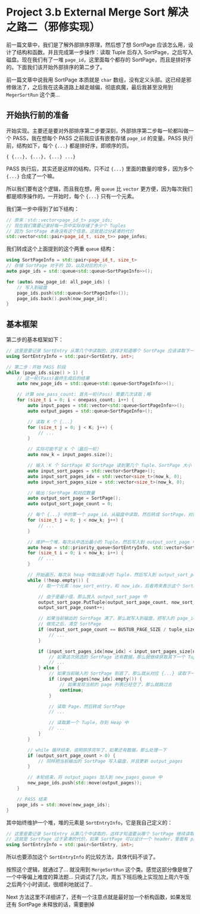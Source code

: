 # Project 3.b External Merge Sort 解决之路二（邪修实现）

前一篇文章中，我们是了解外部排序原理，然后想了想 SortPage 应该怎么用，设计了结构和函数。并且完成第一步操作：读取 Tuple 后存入 SortPage，之后写入磁盘。现在我们有了一堆 `page_id`，这里面每个都存的 SortPage，而且是排好序的。下面我们该开始外部排序的第二步了。

前一篇文章中说我用 SortPage 本质就是 `char` 数组，没有定义头部。这已经是邪修做法了，之后我在这条道路上越走越偏，彻底疯魔，最后我甚至没用到 `MegerSortRun` 这个类...

## 开始执行前的准备

开始实现。主要还是要对外部排序第二步要深刻，外部排序第二步每一轮都叫做一个 PASS，我在想每个 PASS 之前我应该有嵌套存储 `page_id` 的变量。PASS 执行前，结构如下，每个 `{...}` 都是排好序，即顺序的页。 

```
{ {...}, {...}, {...} ...}
```

PASS 执行后，其实还是这样的结构，只不过 `{...}` 里面的数量的增多，因为多个 `{...}` 合成了一个嘛。

所以我们要有这个逻辑，而且我在想，用 `queue` 比 `vector` 更方便，因为每次我们都是顺序操作的。一开始时，每个 `{...}` 只有一个元素。

我们第一步中得到了如下结构：
```cpp
// 原来：std::vector<page_id_t> page_ids;
// 现在我们需要记录好每一页中实际存储了多少个 Tuples
// 因为 SortPage 本身没有这个信息，这就是过分紧凑的代价
std::vector<std::pair<page_id_t, size_t>> page_infos;
```

我们转成这个上面提到的这个两重 `queue` 结构：
```cpp
using SortPageInfo = std::pair<page_id_t, size_t>
// 存储 SortPage 对于的 ID，以及对应的大小
auto page_ids = std::queue<std::queue<SortPageInfo>>();

for (auto& now_page_id: all_page_ids) {
    // 写入到磁盘
    page_ids.push(std::queue<SortPageInfo>());
    page_ids.back().push(now_page_id);
}
```

## 基本框架

第二步的基本框架如下：

```cpp
// 这里是要记录 SortEntry 从第几个中读取的，这样才知道哪个 SortPage 应该读取下一个 Tuple
using SortEntryInfo = std::pair<SortEntry, int>;

// 第二步：开始 PASS 阶段
while (page_ids.size() > 1) {
    // 这一轮(Pass)最终生成后的结果
    auto new_page_ids = std::queue<std::queue<SortPageInfo>>();

    // 计算 one_pass_count: 首先一轮(Pass) 需要几次读取；略
    for (size_t i = 0; i < onepass_count; i++) {
        auto input_pages = std::vector<std::queue<SortPageInfo>>();
        auto output_pages = std::queue<SortPageInfo>();

        // 读取 K 个 {...}
        for (size_t j = 0; j < K; j++) {
            // ...
        }

        // 实际可能不足 K 个（最后一轮）
        auto now_k = input_pages.size();

        // 输入：K 个 SortPage 和 SortPage 读到第几个 Tuple、SortPage 大小
        auto input_sort_pages = std::vector<SortPage>();
        auto input_sort_pages_idx = std::vector<size_t>(now_k, 0);
        auto input_sort_pages_size = std::vector<size_t>(now_k, 0);

        // 输出：SortPage 和对应数量
        auto output_sort_page = SortPage();
        auto output_sort_page_count = 0;

        // 每个 {...} 中的第一个 page_id，从磁盘中读取，然后转成 SortPage，对应上面的 input_sort_pages
        for (size_t j = 0; j < now_k; j++) {
            // ...
        }

        // 维护一个堆，每次从中选出最小的 Tuple，然后写入到 output_sort_page 中，索引信息也要记录
        auto heap = std::priority_queue<SortEntryInfo, std::vector<SortEntryInfo>, TupleComparator>{cmp_};
        for (size_t i = 0; i < now_k; i++) {
            // ...
        }

        // 开始遍历，每次从 heap 中取出最小的 Tuple，然后写入到 output_sort_page 中
        while (!heap.empty()) {
            // 取一个元素：now_sort_entry，和 now_idx，后者用来表示这个 SortEntry 是第几个 {...} 

            // 由于是最小值，那么放入 output_sort_page 中
            output_sort_page.PutTuple(output_sort_page_count, now_sort_entry.second, tuple_size);
            output_sort_page_count++;

            // 如果当前输出的 SortPage 满了，那么就写入到磁盘，把写入的 page_id 存到 output_pages 中
            // 做完之后，清空 SortPage
            if (output_sort_page_count == BUSTUB_PAGE_SIZE / tuple_size) {
                // ...
            }

            if (input_sort_pages_idx[now_idx] < input_sort_pages_size[now_idx]) {
                // 如果这次挑选的 SortPage 还有数据，那么就继续获取其下一个 Tuple，加入到 Heap 中
                // ...
            } else {
                // 如果当前输入的 SortPage 到底了，那么就从对应 {...} 读取下一个 Page
                if (input_pages[now_idx].empty()) {
                    // 如果发现当前的 page 列表已经空了，那么就跳过去
                    continue;
                }

                // 读取 Page，然后转成 SortPage
                // ...

                // 读取第一个 Tuple，存到 Heap 中
                // ...
            }
        }

        // while 循环结束，说明排序完毕了，如果还有数据，那么处理一下
        if (output_sort_page_count > 0) {
            // 同样把当前输出的 SortPage 写入磁盘，并且更新 output_pages
        }

        // 本轮结束，将 output_pages 加入到 new_pages_queue 中
        new_page_ids.push(std::move(output_pages));
    }

    // PASS 结束
    page_ids = std::move(new_page_ids);
}
```

其中始终维护一个堆，堆的元素是 `SortEntryInfo`，它是我自己定义的：
```cpp
// 这里是要记录 SortEntry 从第几个中读取的，这样才知道要从哪个 SortPage 继续读取下一个 Tuple
// 这就是 SortPage 过于紧凑的代价，如果 SortPage 可以设计一个 header，里面有 page_id 信息，就不用这么麻烦了
using SortEntryInfo = std::pair<SortEntry, int>;
```

所以也要添加这个 `SortEntryInfo` 的比较方法，具体代码不谈了。

按照这个逻辑，就通过了... 就没用到 `MergeSortRun` 这个类。感觉这部分像是做了一个中等偏上难度的算法题... 只调试了几次，周五下班后晚上实现加上周六午饭之后两个小时调试，很顺利地就过了..

Next 方法这里不详细讲了，还有一个注意点就是最好加一个析构函数，如果发现还有 SortPage 未释放的话，需要删掉